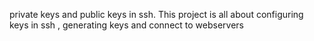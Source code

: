  private keys and public keys in ssh. This project is all about configuring keys in ssh , generating keys and connect to webservers
